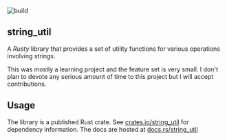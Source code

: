 ![build](https://github.com/abdulwahabO/string-util/workflows/build/badge.svg)

## string_util

A _Rusty_ library that provides a set of utility functions for various operations involving strings.

This was mostly a learning project and the feature set is very small. I don't plan to devote any serious amount of time to this project but I will accept contributions. 

## Usage

The library is a published Rust crate. See [crates.io/string_util](https://crates.io/crates/string_util.) for dependency information. The docs are hosted at [docs.rs/string_util](https://docs.rs/string_util/0.1.0/string_util/)


